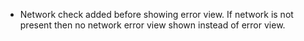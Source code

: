 - Network check added before showing error view. If network is not present then no network error view shown instead of error view.
